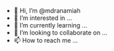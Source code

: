- 👋 Hi, I’m @mdranamiah
- 👀 I’m interested in ...
- 🌱 I’m currently learning ...
- 💞️ I’m looking to collaborate on ...
- 📫 How to reach me ...

<!---
mdranamiah/mdranamiah is a ✨ special ✨ repository because its `README.md` (this file) appears on your GitHub profile.
You can click the Preview link to take a look at your changes.
--->
